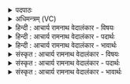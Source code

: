 <details><summary>पदपाठः</summary>

स꣣ह꣢। र꣣य्या꣢। नि। व꣣र्तस्व। अ꣡ग्ने꣢꣯। पि꣡न्व꣢꣯स्व। धा꣡र꣢꣯या। वि꣣श्व꣡प्स्न्या꣢। वि꣣श्व꣢। प्स्न्या꣢। विश्व꣡तः꣢꣯। प꣡रि꣢꣯। १८३३।
</details>

<details><summary>अधिमन्त्रम् (VC)</summary>

- अग्निः
- अवत्सारः काश्यपः
- गायत्री
- षड्जः
</details>

<details><summary>हिन्दी : आचार्य रामनाथ वेदालंकार - विषयः</summary>

आगे फिर परमात्मा से प्रार्थना है।
</details>

<details><summary>हिन्दी : आचार्य रामनाथ वेदालंकार - पदार्थः</summary>

पदार्थान्वयभाषाः -  हे (अग्ने) जगन्नायक,सर्वप्रकाशक,रसागार परमात्मन् ! आप (रय्या सह) दिव्य ऐश्वर्य के साथ (निवर्तस्व) हमें निरन्तर प्राप्त होते रहो। (विश्वप्स्न्या) सब योगियों से आस्वाद ली जानेवाली (धारया) आनन्द-धारा से,हमें (विश्वतः) सब ओर से (परिपिन्वस्व) सींचते रहो ॥३॥
</details>

<details><summary>हिन्दी : आचार्य रामनाथ वेदालंकार - भावार्थः</summary>

भावार्थभाषाः -  आनन्द-रस का पुञ्ज परमेश्वर अपने उपासकों को आनन्द-धारा से सींचता और दिव्य ऐश्वर्यों से सनाथ करता है ॥३॥ इस खण्ड में जगदीश्वर, जागरण, नमस्कार, सामगान और ज्योति के विषयों का वर्णन होने से इस खण्ड की पूर्व खण्ड के साथ सङ्गति है ॥ बीसवें अध्याय में छठा खण्ड समाप्त ॥
</details>

<details><summary>संस्कृत : आचार्य रामनाथ वेदालंकार - विषयः</summary>

अत पुनरपि परमात्मा प्रार्थ्यते।
</details>

<details><summary>संस्कृत : आचार्य रामनाथ वेदालंकार - पदार्थः</summary>

पदार्थान्वयभाषाः -  हे (अग्ने) जगन्नायक सर्वप्रकाशक रसागार परमात्मन् ! त्वम् (रय्या सह) दिव्येन ऐश्वर्येण सह (निवर्तस्व) अस्मान् निरन्तरं प्राप्नुहि। (विश्वप्स्न्या) विश्वैः सर्वैर्योगिभिः प्सायते आस्वाद्यते या सा विश्वप्स्ना तया[प्सा भक्षणे,अदादिः।] (धारया) आनन्दप्रवाहसन्तत्या,अस्मान् (विश्वतः) सर्वतः (परिपिन्वस्व) परिषिञ्च।[पिवि सेवने सेचने च,भ्वादिः। व्यत्ययेनात्मनेपदम्]॥३॥२
</details>

<details><summary>संस्कृत : आचार्य रामनाथ वेदालंकार - भावार्थः</summary>

भावार्थभाषाः -  आनन्दरसपुञ्जः परमेश्वरः स्वोपासकानानन्दधारया सिञ्चति, दिव्यैरैश्वर्यैश्च सनाथान् करोति ॥३॥ अस्मिन् खण्डे जगदीश्वरस्य जागरणस्य नमस्कारस्य सामगानस्य ज्योतिषश्च वर्णनादेतत्खण्डस्य पूर्वखण्डेन संगतिरस्ति ॥
</details>